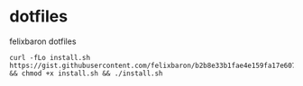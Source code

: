 # dotfiles

felixbaron dotfiles

```
curl -fLo install.sh https://gist.githubusercontent.com/felixbaron/b2b8e33b1fae4e159fa17e6075690f44/raw/31ab46002c388036d5c7369988154d2c08a8b76c/install.sh && chmod +x install.sh && ./install.sh
```
